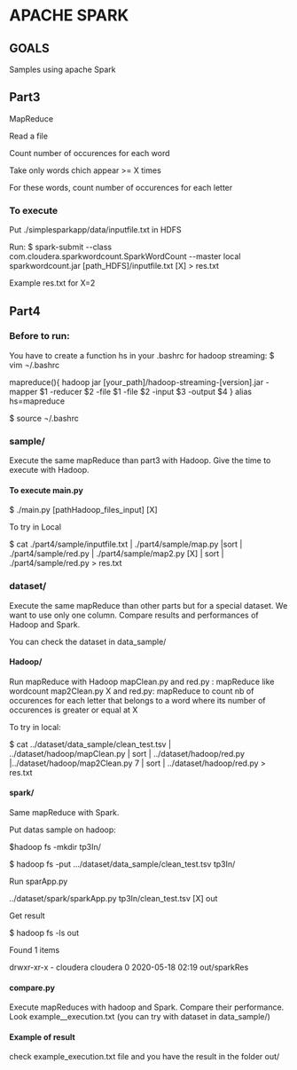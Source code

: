 # APACHE SPARK
## GOALS
Samples using apache Spark

## Part3
MapReduce

Read a file

Count number of occurences for each word

Take only words chich appear >= X times

For these words, count number of occurences for each letter

### To execute
Put ./simplesparkapp/data/inputfile.txt in HDFS

Run:
$ spark-submit --class com.cloudera.sparkwordcount.SparkWordCount --master local sparkwordcount.jar [path_HDFS]/inputfile.txt [X] > res.txt

Example res.txt for X=2

## Part4
### Before to run:
You have to create a function hs in your .bashrc for hadoop streaming:
$ vim ¬/.bashrc

mapreduce(){
        hadoop jar [your_path]/hadoop-streaming-[version].jar -mapper $1 -reducer $2 -file $1 -file $2 -input $3 -output $4
}
alias hs=mapreduce

$ source ¬/.bashrc

### sample/
Execute the same mapReduce than part3 with Hadoop. Give the time to execute with Hadoop.

#### To execute main.py
$ ./main.py [pathHadoop_files_input] [X] 

To try in Local

$ cat ./part4/sample/inputfile.txt | ./part4/sample/map.py |sort | ./part4/sample/red.py | ./part4/sample/map2.py [X] | sort | ./part4/sample/red.py > res.txt  

### dataset/
Execute the same mapReduce than other parts but for a special dataset. We want to use only one column.
Compare results and performances of Hadoop and Spark.

You can check the dataset in data_sample/

#### Hadoop/
Run mapReduce with Hadoop
mapClean.py and red.py : mapReduce like wordcount
map2Clean.py X and red.py: mapReduce to count nb of occurences for each letter that belongs to a word where its number of occurences is greater or equal at X

To try in local:

$ cat ../dataset/data_sample/clean_test.tsv | ../dataset/hadoop/mapClean.py | sort | ../dataset/hadoop/red.py |../dataset/hadoop/map2Clean.py 7 | sort | ../dataset/hadoop/red.py > res.txt

#### spark/
Same mapReduce with Spark.

Put datas sample on hadoop:

$hadoop fs -mkdir tp3In/

$ hadoop fs -put .../dataset/data_sample/clean_test.tsv tp3In/

Run sparApp.py

../dataset/spark/sparkApp.py tp3In/clean_test.tsv [X] out

Get result

$ hadoop fs -ls out

Found 1 items

drwxr-xr-x   - cloudera cloudera          0 2020-05-18 02:19 out/sparkRes

#### compare.py
Execute mapReduces with hadoop and Spark. Compare their performance.
Look example__execution.txt (you can try with dataset in data_sample/)

#### Example of result
check example_execution.txt file  and you have the result in the folder out/
